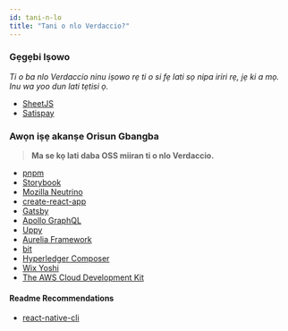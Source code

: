 ```yaml
---
id: tani-n-lo
title: "Tani o nlo Verdaccio?"
---
```


### Gẹgẹbi Iṣowo

*Ti o ba nlo Verdaccio ninu iṣowo rẹ ti o si fẹ lati sọ nipa iriri rẹ, jẹ ki a mọ. Inu wa yoo dun lati tẹtisi ọ.*

* [SheetJS](https://sheetjs.com/)
* [Satispay](https://www.satispay.com/)

### Awọn iṣẹ akanṣe Orisun Gbangba

> **Ma se kọ lati daba OSS miiran ti o nlo Verdaccio.**

* [pnpm](https://pnpm.js.org/)
* [Storybook](https://storybook.js.org/)
* [Mozilla Neutrino](https://neutrinojs.org/)
* [create-react-app](https://github.com/facebook/create-react-app/blob/master/CONTRIBUTING.md#contributing-to-e2e-end-to-end-tests)
* [Gatsby](https://github.com/gatsbyjs/gatsby)
* [Apollo GraphQL](https://github.com/apollographql)
* [Uppy](https://github.com/transloadit/uppy)
* [Aurelia Framework](https://github.com/aurelia)
* [bit](https://github.com/teambit/bit)
* [Hyperledger Composer](https://github.com/hyperledger/composer)
* [Wix Yoshi](https://github.com/wix/yoshi)
* [The AWS Cloud Development Kit](https://github.com/awslabs/aws-cdk)

#### Readme Recommendations

* [react-native-cli](https://github.com/react-native-community/react-native-cli/blob/master/CONTRIBUTING.md)